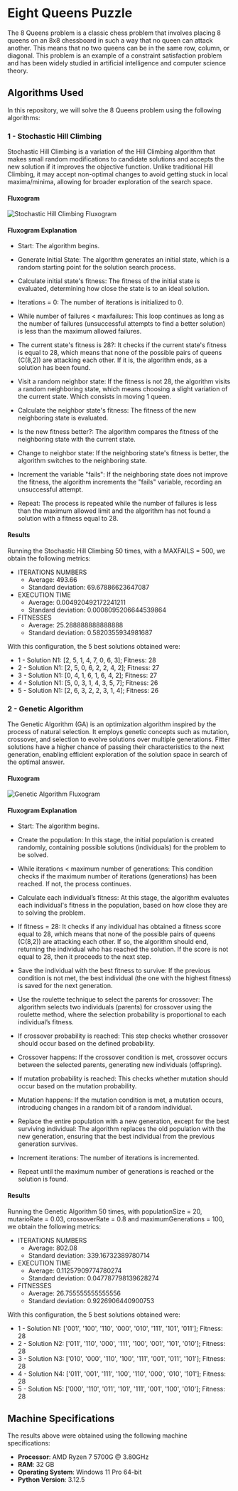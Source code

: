# Eight Queens Puzzle
The 8 Queens problem is a classic chess problem that involves placing 8 queens on an 8x8 chessboard in such a way that no queen can attack another. This means that no two queens can be in the same row, column, or diagonal. This problem is an example of a constraint satisfaction problem and has been widely studied in artificial intelligence and computer science theory.

## Algorithms Used
In this repository, we will solve the 8 Queens problem using the following algorithms:

### 1 - Stochastic Hill Climbing
Stochastic Hill Climbing is a variation of the Hill Climbing algorithm that makes small random modifications to candidate solutions and accepts the new solution if it improves the objective function. Unlike traditional Hill Climbing, it may accept non-optimal changes to avoid getting stuck in local maxima/minima, allowing for broader exploration of the search space.

#### Fluxogram

![Stochastic Hill Climbing Fluxogram](attachments/HillBlack.png)

#### Fluxogram Explanation
* Start: The algorithm begins.
  
* Generate Initial State: The algorithm generates an initial state, which is a random starting point for the solution search process.

* Calculate initial state's fitness: The fitness of the initial state is evaluated, determining how close the state is to an ideal solution.

* Iterations = 0: The number of iterations is initialized to 0.

* While number of failures < maxfailures: This loop continues as long as the number of failures (unsuccessful attempts to find a better solution) is less than the maximum allowed failures.

* The current state's fitness is 28?: It checks if the current state's fitness is equal to 28, which means that none of the possible pairs of queens (C(8,2)) are attacking each other. If it is, the algorithm ends, as a solution has been found.

* Visit a random neighbor state: If the fitness is not 28, the algorithm visits a random neighboring state, which means choosing a slight variation of the current state. Which consists in moving 1 queen.

* Calculate the neighbor state's fitness: The fitness of the new neighboring state is evaluated.

* Is the new fitness better?: The algorithm compares the fitness of the neighboring state with the current state.

* Change to neighbor state: If the neighboring state's fitness is better, the algorithm switches to the neighboring state.

* Increment the variable "fails": If the neighboring state does not improve the fitness, the algorithm increments the "fails" variable, recording an unsuccessful attempt.

* Repeat: The process is repeated while the number of failures is less than the maximum allowed limit and the algorithm has not found a solution with a fitness equal to 28.

#### Results
Running the Stochastic Hill Climbing 50 times, with a MAXFAILS = 500, we obtain the following metrics:

- ITERATIONS NUMBERS
    * Average: 493.66
    * Standard deviation: 69.67886623647087
- EXECUTION TIME
    * Average: 0.004920492172241211
    * Standard deviation: 0.0008095206644539864
- FITNESSES
    * Average: 25.288888888888888
    * Standard deviation: 0.5820355934981687

With this configuration, the 5 best solutions obtained were:
* 1 - Solution N1: [2, 5, 1, 4, 7, 0, 6, 3]; Fitness: 28
* 2 - Solution N1: [2, 5, 0, 6, 2, 2, 4, 2]; Fitness: 27
* 3 - Solution N1: [0, 4, 1, 6, 1, 6, 4, 2]; Fitness: 27
* 4 - Solution N1: [5, 0, 3, 1, 4, 3, 5, 7]; Fitness: 26
* 5 - Solution N1: [2, 6, 3, 2, 2, 3, 1, 4]; Fitness: 26

### 2 - Genetic Algorithm
The Genetic Algorithm (GA) is an optimization algorithm inspired by the process of natural selection. It employs genetic concepts such as mutation, crossover, and selection to evolve solutions over multiple generations. Fitter solutions have a higher chance of passing their characteristics to the next generation, enabling efficient exploration of the solution space in search of the optimal answer.

#### Fluxogram

![Genetic Algorithm Fluxogram](attachments/GeneticBlack.png)

#### Fluxogram Explanation

* Start: The algorithm begins.

* Create the population: In this stage, the initial population is created randomly, containing possible solutions (individuals) for the problem to be solved.

* While iterations < maximum number of generations: This condition checks if the maximum number of iterations (generations) has been reached. If not, the process continues.

* Calculate each individual’s fitness: At this stage, the algorithm evaluates each individual's fitness in the population, based on how close they are to solving the problem.

* If fitness = 28: It checks if any individual has obtained a fitness score equal to 28, which means that none of the possible pairs of queens (C(8,2)) are attacking each other. If so, the algorithm should end, returning the individual who has reached the solution. If the score is not equal to 28, then it proceeds to the next step.

* Save the individual with the best fitness to survive: If the previous condition is not met, the best individual (the one with the highest fitness) is saved for the next generation.

* Use the roulette technique to select the parents for crossover: The algorithm selects two individuals (parents) for crossover using the roulette method, where the selection probability is proportional to each individual’s fitness.

* If crossover probability is reached: This step checks whether crossover should occur based on the defined probability.

* Crossover happens: If the crossover condition is met, crossover occurs between the selected parents, generating new individuals (offspring).

* If mutation probability is reached: This checks whether mutation should occur based on the mutation probability.

* Mutation happens: If the mutation condition is met, a mutation occurs, introducing changes in a random bit of a random individual.

* Replace the entire population with a new generation, except for the best surviving individual: The algorithm replaces the old population with the new generation, ensuring that the best individual from the previous generation survives.

* Increment iterations: The number of iterations is incremented.

* Repeat until the maximum number of generations is reached or the solution is found.

#### Results
Running the Genetic Algorithm 50 times, with populationSize = 20, mutarioRate = 0.03, crossoverRate = 0.8 and maximumGenerations = 100, we obtain the following metrics:

- ITERATIONS NUMBERS
    * Average: 802.08
    * Standard deviation: 339.16732389780714
- EXECUTION TIME
    * Average: 0.11257909774780274
    * Standard deviation: 0.047787798139628274
- FITNESSES
    * Average: 26.755555555555556
    * Standard deviation: 0.9226906440900753

With this configuration, the 5 best solutions obtained were:
* 1 - Solution N1: ['001', '100', '110', '000', '010', '111', '101', '011']; Fitness: 28
* 2 - Solution N2: ['011', '110', '000', '111', '100', '001', '101', '010']; Fitness: 28
* 3 - Solution N3: ['010', '000', '110', '100', '111', '001', '011', '101']; Fitness: 28
* 4 - Solution N4: ['011', '001', '111', '100', '110', '000', '010', '101']; Fitness: 28
* 5 - Solution N5: ['000', '110', '011', '101', '111', '001', '100', '010']; Fitness: 28

## Machine Specifications
The results above were obtained using the following machine specifications:

- **Processor**: AMD Ryzen 7 5700G @ 3.80GHz
- **RAM**: 32 GB
- **Operating System**: Windows 11 Pro 64-bit
- **Python Version**: 3.12.5
